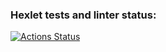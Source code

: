 ### Hexlet tests and linter status:
[![Actions Status](https://github.com/kirill568/js-playwright-project-90/actions/workflows/hexlet-check.yml/badge.svg)](https://github.com/kirill568/js-playwright-project-90/actions)